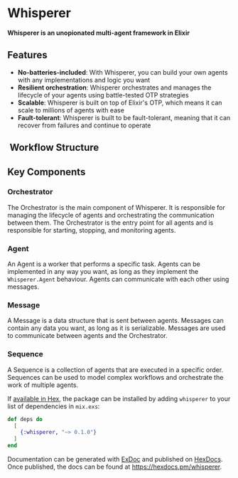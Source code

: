 # Whisperer

**Whisperer is an unopionated multi-agent framework in Elixir**


## Features
- **No-batteries-included**: With Whisperer, you can build your own agents with any implementations and logic you want
- **Resilient orchestration**: Whisperer orchestrates and manages the lifecycle of your agents using battle-tested OTP strategies
- **Scalable**: Whisperer is built on top of Elixir's OTP, which means it can scale to millions of agents with ease
- **Fault-tolerant**: Whisperer is built to be fault-tolerant, meaning that it can recover from failures and continue to operate

##  Workflow Structure

## Key Components 

### Orchestrator
The Orchestrator is the main component of Whisperer. It is responsible for managing the lifecycle of agents and orchestrating the communication between them. The Orchestrator is the entry point for all agents and is responsible for starting, stopping, and monitoring agents.

### Agent
An Agent is a worker that performs a specific task. Agents can be implemented in any way you want, as long as they implement the `Whisperer.Agent` behaviour. Agents can communicate with each other using messages.

### Message
A Message is a data structure that is sent between agents. Messages can contain any data you want, as long as it is serializable. Messages are used to communicate between agents and the Orchestrator.

### Sequence
A Sequence is a collection of agents that are executed in a specific order. Sequences can be used to model complex workflows and orchestrate the work of multiple agents.

If [available in Hex](https://hex.pm/docs/publish), the package can be installed
by adding `whisperer` to your list of dependencies in `mix.exs`:

```elixir
def deps do
  [
    {:whisperer, "~> 0.1.0"}
  ]
end
```

Documentation can be generated with [ExDoc](https://github.com/elixir-lang/ex_doc)
and published on [HexDocs](https://hexdocs.pm). Once published, the docs can
be found at <https://hexdocs.pm/whisperer>.

